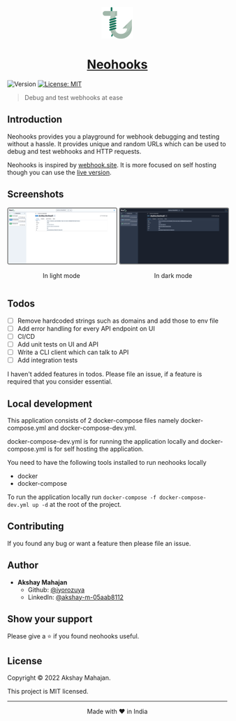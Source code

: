 <div style="text-align:center;">
  <img src="screenshots/logo.svg" height="72" width="72" />
  <a href="https://neohooks.site" target="_blank">
    <h1>Neohooks</h1>
  </a>
</div>
<p>
  <img alt="Version" src="https://img.shields.io/badge/version-0.5.1-gree.svg?cacheSeconds=2592000" />
  <a href="#" target="_blank">
    <img alt="License: MIT" src="https://img.shields.io/badge/License-MIT-yellow.svg" />
  </a>
</p>

> Debug and test webhooks at ease

## Introduction

Neohooks provides you a playground for webhook debugging and testing without a hassle. It provides unique and random URLs which can be used to debug and test webhooks and HTTP requests.

Neohooks is inspired by [webhook.site](https://webhook.site). It is more focused on self hosting though you can use the [live version](https://neohooks.site).

## Screenshots

<div style="display:flex; justify-content:center;">
  <div style="margin-right:8px; text-align:center">
    <img src="screenshots/light-mode.png" style="border-style:solid;border-width:2px;border-radius:4px;border-color:gray;">
    <p>In light mode</p>
  </div>
  <div style="text-align:center;">
    <img src="screenshots/dark-mode.png" style="border-style:solid;border-width:2px;border-radius:4px;border-color:gray;">
    <p>In dark mode</p>
  </div>
</div>

## Todos

- [ ] Remove hardcoded strings such as domains and add those to env file
- [ ] Add error handling for every API endpoint on UI
- [ ] CI/CD 
- [ ] Add unit tests on UI and API
- [ ] Write a CLI client which can talk to API
- [ ] Add integration tests

I haven't added features in todos. Please file an issue, if a feature is required that you consider essential.

## Local development

This application consists of 2 docker-compose files namely docker-compose.yml and docker-compose-dev.yml.

docker-compose-dev.yml is for running the application locally and docker-compose.yml is for self hosting the application.

You need to have the following tools installed to run neohooks locally
- docker
- docker-compose

To run the application locally run
```docker-compose -f docker-compose-dev.yml up -d```
 at the root of the project.

## Contributing

If you found any bug or want a feature then please file an issue.

## Author

- **Akshay Mahajan**
  - Github: [@iyorozuya](https://github.com/iyorozuya)
  - LinkedIn: [@akshay-m-05aab8112](https://linkedin.com/in/akshay-m-05aab8112)

## Show your support

Please give a ⭐️ if you found neohooks useful.

## License

Copyright © 2022 Akshay Mahajan.

This project is MIT licensed.

<hr />

<p align="center">Made with ❤️ in India</p>